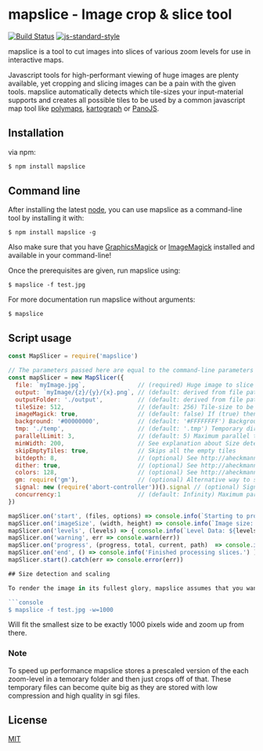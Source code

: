 # mapslice - Image crop & slice tool

[![Build Status](https://github.com/martinheidegger/mapslice/workflows/Node.js%20CI/badge.svg)](https://github.com/martinheidegger/mapslice/actions?query=workflow%3A%22Node.js+CI%22)
[![js-standard-style](https://img.shields.io/badge/code%20style-standard-brightgreen.svg)](http://standardjs.com/)

mapslice is a tool to cut images into slices of various zoom levels for use in interactive maps.

Javascript tools for high-performant viewing of huge images are plenty available, yet cropping and slicing images can be a pain with the given tools.
mapslice automatically detects which tile-sizes your input-material supports and creates all possible tiles to be used by a common javascript map tool
like [polymaps](http://polymaps.org/), [kartograph](http://kartograph.org/) or [PanoJS](http://www.dimin.net/software/panojs/).

## Installation

via npm:

```bash
$ npm install mapslice
```

## Command line

After installing the latest [node](http://nodejs.org/), you can use mapslice as a command-line tool by installing it with:

```console
$ npm install mapslice -g
```

Also make sure that you have [GraphicsMagick](http://www.graphicsmagick.org/README.html) or [ImageMagick](http://www.imagemagick.org/script/binary-releases.php) installed and available in your command-line!

Once the prerequisites are given, run mapslice using:

```console
$ mapslice -f test.jpg
```

For more documentation run mapslice without arguments:

```console
$ mapslice
```


## Script usage

```JavaScript
const MapSlicer = require('mapslice')

// The parameters passed here are equal to the command-line parameters
const mapSlicer = new MapSlicer({
  file: `myImage.jpg`,               // (required) Huge image to slice
  output: `myImage/{z}/{y}/{x}.png`, // (default: derived from file path) Output file pattern
  outputFolder: './output',          // (default: derived from file path) Output to be used for. Use either output or outputFolder, not both!
  tileSize: 512,                     // (default: 256) Tile-size to be used
  imageMagick: true,                 // (default: false) If (true) then use ImageMagick instead of GraphicsMagick
  background: '#00000000',           // (default: '#FFFFFFFF') Background color to be used for the tiles. More: http://ow.ly/rsluD
  tmp: './temp',                     // (default: '.tmp') Temporary directory to be used to store helper files
  parallelLimit: 3,                  // (default: 5) Maximum parallel tasks to be run at the same time (warning: processes can consume a lot of memory!)
  minWidth: 200,                     // See explanation about Size detection below
  skipEmptyTiles: true,              // Skips all the empty tiles
  bitdepth: 8,                       // (optional) See http://aheckmann.github.io/gm/docs.html#dither
  dither: true,                      // (optional) See http://aheckmann.github.io/gm/docs.html#bitdepth
  colors: 128,                       // (optional) See http://aheckmann.github.io/gm/docs.html#colors
  gm: require('gm'),                 // (optional) Alternative way to specify the GraphicsMagic library
  signal: new (require('abort-controller'))().signal // (optional) Signal to abort the map slicing process
  concurrency:1                      // (default: Infinity) Maximum parallel tasks to be run at the same time (warning: processes can consume a lot of memory!)
})

mapSlicer.on('start', (files, options) => console.info(`Starting to process ${files} files.`))
mapSlicer.on('imageSize', (width, height) => console.info(`Image size: ${width}x${height}`))
mapSlicer.on('levels', (levels) => { console.info(`Level Data: ${levels}`) }) // see TypeScript declaration for more details
mapSlicer.on('warning', err => console.warn(err))
mapSlicer.on('progress', (progress, total, current, path)  => console.info(`Progress: ${Math.round(progress*100)}%`))
mapSlicer.on('end', () => console.info('Finished processing slices.') )
mapSlicer.start().catch(err => console.error(err))

## Size detection and scaling

To render the image in its fullest glory, mapslice assumes that you want to preserve the original image-quality and chooses input-size as its starting point from which the quality should be reduced. However: If you have a fixed-size map-user-interface then you might want the smallest image quality to fit this user-interface-design in order to assure that its is beautifully visible. To produce tiles that fit this needs you can use the "minWidth" or "minHeight" property which fits the map to have its lowest size matching exactly your required size:

```console
$ mapslice -f test.jpg -w=1000
```

Will fit the smallest size to be exactly 1000 pixels wide and zoom up from there.

### Note

To speed up performance mapslice stores a prescaled version of the each zoom-level in a temorary folder and then just crops off of that. These temporary files can become quite big as they are stored with low compression and high quality in sgi files.

## License

[MIT](./LICENSE)

